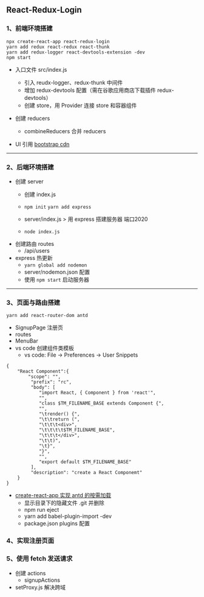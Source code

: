## React-Redux-Login 

### 1、前端环境搭建

```
npx create-react-app react-redux-login
yarn add redux react-redux react-thunk
yarn add redux-logger react-devtools-extension -dev
npm start
```

- 入口文件 src/index.js
  - 引入 reudx-logger、redux-thunk 中间件 
  - 增加 redux-devtools 配置（需在谷歌应用商店下载插件 redux-devtools）
  - 创建 store，用 Provider 连接 store 和容器组件

- 创建 reducers
  - combineReducers 合并 reducers
- UI 引用 [bootstrap cdn](https://www.bootcdn.cn/twitter-bootstrap/ )

--------------

### 2、后端环境搭建

- 创建 server
  - 创建 index.js

  - `npm init` `yarn add express`

  - server/index.js > 用 express 搭建服务器 端口2020
  - `node index.js` 
- 创建路由 routes
  - /api/users
- express 热更新
  - `yarn global add nodemon`
  - server/nodemon.json 配置
  - 使用 `npm start` 启动服务器

------

### 3、页面与路由搭建

`yarn add react-router-dom antd`

- SignupPage 注册页
- routes
- MenuBar 
- vs code 创建组件类模板
  - vs code: File -> Preferences -> User Snippets 

```
{
	"React Component":{
	    "scope": "",
         "prefix": "rc",
         "body": [
            "import React, { Component } from 'react'",
            "",
            "class $TM_FILENAME_BASE extends Component {",
            "",
            "\trender() {",
            "\t\treturn (",
            "\t\t\t<div>",
            "\t\t\t\t$TM_FILENAME_BASE",
            "\t\t\t</div>",
            "\t\t)",
            "\t}",
            "}",
            "",
            "export default $TM_FILENAME_BASE"
         ],
         "description": "create a React Componemt"
    }
}
```

- [create-react-app 实现 antd 的按需加载](https://www.jianshu.com/p/f93c56101041)
  - 显示目录下的隐藏文件 .git 并删除
  - npm run eject
  - yarn add babel-plugin-import -dev
  - package.json plugins 配置

### 4、实现注册页面

### 5、使用 fetch 发送请求

- 创建 actions
  - signupActions
- setProxy.js 解决跨域
